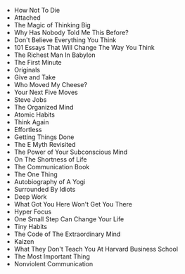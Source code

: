 - How Not To Die 
- Attached 
- The Magic of Thinking Big 
- Why Has Nobody Told Me This Before? 
- Don't Believe Everything You Think 
- 101 Essays That Will Change The Way You Think 
- The Richest Man In Babylon 
- The First Minute 
- Originals 
- Give and Take 
- Who Moved My Cheese? 
- Your Next Five Moves 
- Steve Jobs 
- The Organized Mind 
- Atomic Habits
- Think Again
- Effortless
- Getting Things Done
- The E Myth Revisited
- The Power of Your Subconscious Mind 
- On The Shortness of Life 
- The Communication Book 
- The One Thing 
- Autobiography of A Yogi
- Surrounded By Idiots
- Deep Work
- What Got You Here Won't Get You There
- Hyper Focus
- One Small Step Can Change Your Life
- Tiny Habits
- The Code of The Extraordinary Mind
- Kaizen
- What They Don't Teach You At Harvard Business School
- The Most Important Thing
- Nonviolent Communication